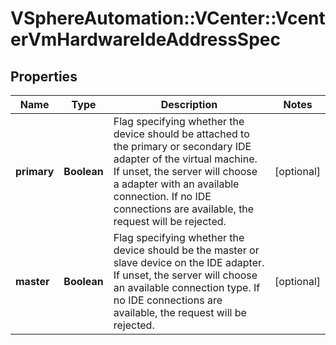 # VSphereAutomation::VCenter::VcenterVmHardwareIdeAddressSpec

## Properties
Name | Type | Description | Notes
------------ | ------------- | ------------- | -------------
**primary** | **Boolean** | Flag specifying whether the device should be attached to the primary or secondary IDE adapter of the virtual machine. If unset, the server will choose a adapter with an available connection. If no IDE connections are available, the request will be rejected. | [optional] 
**master** | **Boolean** | Flag specifying whether the device should be the master or slave device on the IDE adapter. If unset, the server will choose an available connection type. If no IDE connections are available, the request will be rejected. | [optional] 


